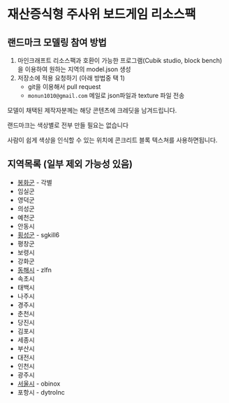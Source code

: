 # 재산증식형 주사위 보드게임 리소스팩

## 랜드마크 모델링 참여 방법
1. 마인크래프트 리소스팩과 호환이 가능한 프로그램(Cubik studio, block bench)을 이용하여 원하는 지역의 model.json 생성
2. 저장소에 적용 요청하기 (아래 방법중 택 1)
   * git을 이용해서 pull request
   * `monun1010@gmail.com` 메일로 json파일과 texture 파일 전송

모델이 채택된 제작자분께는 해당 콘텐츠에 크레딧을 남겨드립니다.

랜드마크는 색상별로 전부 만들 필요는 없습니다

사람이 쉽게 색상을 인식할 수 있는 위치에 콘크리트 블록 텍스쳐를 사용하면됩니다.

## 지역목록 (일부 제외 가능성 있음)
* [봉화군](https://github.com/monun/speculation-resource-pack/blob/main/assets/minecraft/models/item/bonghwa.json) - 각별
* 임실군
* 영덕군
* 의성군
* 예천군
* 안동시
* [횡성군](https://github.com/monun/speculation-resource-pack/blob/1d8e6709a316528e6830c2b25978be9c887de0bf/assets/minecraft/models/item/white_golden_cow.json) - sgkill6
* 평창군
* 보령시
* 강화군
* [동해시](https://github.com/monun/speculation-resource-pack/blob/main/assets/minecraft/models/item/eastsea.json) - zlfn
* 속초시
* 태백시
* 나주시
* 경주시
* 춘천시
* 당진시
* 김포시
* 세종시
* 부산시
* 대전시
* 인천시
* 광주시
* [서울시](https://github.com/monun/speculation-resource-pack/blob/main/assets/minecraft/models/item/the_blue_house.json) - obinox
* 포항시 - dytroInc